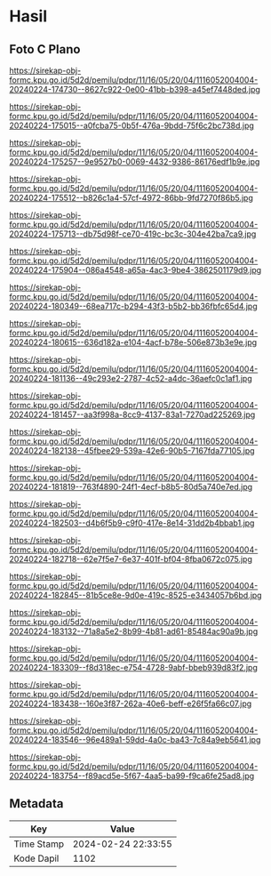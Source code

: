# Hasil

## Foto C Plano

https://sirekap-obj-formc.kpu.go.id/5d2d/pemilu/pdpr/11/16/05/20/04/1116052004004-20240224-174730--8627c922-0e00-41bb-b398-a45ef7448ded.jpg

https://sirekap-obj-formc.kpu.go.id/5d2d/pemilu/pdpr/11/16/05/20/04/1116052004004-20240224-175015--a0fcba75-0b5f-476a-9bdd-75f6c2bc738d.jpg

https://sirekap-obj-formc.kpu.go.id/5d2d/pemilu/pdpr/11/16/05/20/04/1116052004004-20240224-175257--9e9527b0-0069-4432-9386-86176edf1b9e.jpg

https://sirekap-obj-formc.kpu.go.id/5d2d/pemilu/pdpr/11/16/05/20/04/1116052004004-20240224-175512--b826c1a4-57cf-4972-86bb-9fd7270f86b5.jpg

https://sirekap-obj-formc.kpu.go.id/5d2d/pemilu/pdpr/11/16/05/20/04/1116052004004-20240224-175713--db75d98f-ce70-419c-bc3c-304e42ba7ca9.jpg

https://sirekap-obj-formc.kpu.go.id/5d2d/pemilu/pdpr/11/16/05/20/04/1116052004004-20240224-175904--086a4548-a65a-4ac3-9be4-3862501179d9.jpg

https://sirekap-obj-formc.kpu.go.id/5d2d/pemilu/pdpr/11/16/05/20/04/1116052004004-20240224-180349--68ea717c-b294-43f3-b5b2-bb36fbfc65d4.jpg

https://sirekap-obj-formc.kpu.go.id/5d2d/pemilu/pdpr/11/16/05/20/04/1116052004004-20240224-180615--636d182a-e104-4acf-b78e-506e873b3e9e.jpg

https://sirekap-obj-formc.kpu.go.id/5d2d/pemilu/pdpr/11/16/05/20/04/1116052004004-20240224-181136--49c293e2-2787-4c52-a4dc-36aefc0c1af1.jpg

https://sirekap-obj-formc.kpu.go.id/5d2d/pemilu/pdpr/11/16/05/20/04/1116052004004-20240224-181457--aa3f998a-8cc9-4137-83a1-7270ad225269.jpg

https://sirekap-obj-formc.kpu.go.id/5d2d/pemilu/pdpr/11/16/05/20/04/1116052004004-20240224-182138--45fbee29-539a-42e6-90b5-7167fda77105.jpg

https://sirekap-obj-formc.kpu.go.id/5d2d/pemilu/pdpr/11/16/05/20/04/1116052004004-20240224-181819--763f4890-24f1-4ecf-b8b5-80d5a740e7ed.jpg

https://sirekap-obj-formc.kpu.go.id/5d2d/pemilu/pdpr/11/16/05/20/04/1116052004004-20240224-182503--d4b6f5b9-c9f0-417e-8e14-31dd2b4bbab1.jpg

https://sirekap-obj-formc.kpu.go.id/5d2d/pemilu/pdpr/11/16/05/20/04/1116052004004-20240224-182718--62e7f5e7-6e37-401f-bf04-8fba0672c075.jpg

https://sirekap-obj-formc.kpu.go.id/5d2d/pemilu/pdpr/11/16/05/20/04/1116052004004-20240224-182845--81b5ce8e-9d0e-419c-8525-e3434057b6bd.jpg

https://sirekap-obj-formc.kpu.go.id/5d2d/pemilu/pdpr/11/16/05/20/04/1116052004004-20240224-183132--71a8a5e2-8b99-4b81-ad61-85484ac90a9b.jpg

https://sirekap-obj-formc.kpu.go.id/5d2d/pemilu/pdpr/11/16/05/20/04/1116052004004-20240224-183309--f8d318ec-e754-4728-9abf-bbeb939d83f2.jpg

https://sirekap-obj-formc.kpu.go.id/5d2d/pemilu/pdpr/11/16/05/20/04/1116052004004-20240224-183438--160e3f87-262a-40e6-beff-e26f5fa66c07.jpg

https://sirekap-obj-formc.kpu.go.id/5d2d/pemilu/pdpr/11/16/05/20/04/1116052004004-20240224-183546--96e489a1-59dd-4a0c-ba43-7c84a9eb5641.jpg

https://sirekap-obj-formc.kpu.go.id/5d2d/pemilu/pdpr/11/16/05/20/04/1116052004004-20240224-183754--f89acd5e-5f67-4aa5-ba99-f9ca6fe25ad8.jpg


## Metadata

| Key        | Value               |
| ---------- | ------------------- |
| Time Stamp | 2024-02-24 22:33:55 |
| Kode Dapil | 1102                |



